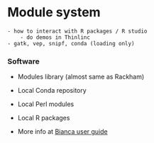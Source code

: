 # Module system
    - how to interact with R packages / R studio
        - do demos in Thinlinc
    - gatk, vep, snipf, conda (loading only)


### Software

- Modules library (almost same as Rackham)
- Local Conda repository
- Local Perl modules
- Local R packages

- More info at [Bianca user guide](https://www.uppmax.uu.se/support/user-guides/bianca-user-guide/)
